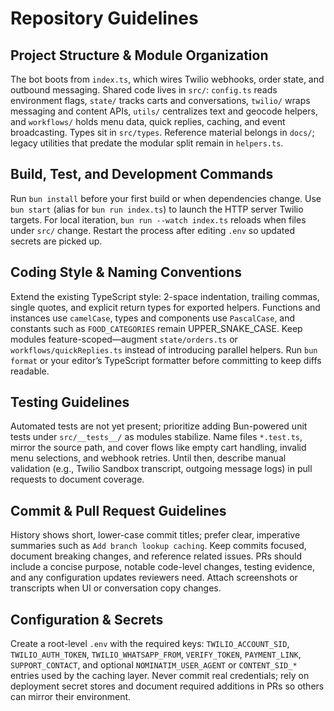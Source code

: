 # Repository Guidelines

## Project Structure & Module Organization
The bot boots from `index.ts`, which wires Twilio webhooks, order state, and outbound messaging. Shared code lives in `src/`: `config.ts` reads environment flags, `state/` tracks carts and conversations, `twilio/` wraps messaging and content APIs, `utils/` centralizes text and geocode helpers, and `workflows/` holds menu data, quick replies, caching, and event broadcasting. Types sit in `src/types`. Reference material belongs in `docs/`; legacy utilities that predate the modular split remain in `helpers.ts`.

## Build, Test, and Development Commands
Run `bun install` before your first build or when dependencies change. Use `bun start` (alias for `bun run index.ts`) to launch the HTTP server Twilio targets. For local iteration, `bun run --watch index.ts` reloads when files under `src/` change. Restart the process after editing `.env` so updated secrets are picked up.

## Coding Style & Naming Conventions
Extend the existing TypeScript style: 2-space indentation, trailing commas, single quotes, and explicit return types for exported helpers. Functions and instances use `camelCase`, types and components use `PascalCase`, and constants such as `FOOD_CATEGORIES` remain UPPER_SNAKE_CASE. Keep modules feature-scoped—augment `state/orders.ts` or `workflows/quickReplies.ts` instead of introducing parallel helpers. Run `bun format` or your editor’s TypeScript formatter before committing to keep diffs readable.

## Testing Guidelines
Automated tests are not yet present; prioritize adding Bun-powered unit tests under `src/__tests__/` as modules stabilize. Name files `*.test.ts`, mirror the source path, and cover flows like empty cart handling, invalid menu selections, and webhook retries. Until then, describe manual validation (e.g., Twilio Sandbox transcript, outgoing message logs) in pull requests to document coverage.

## Commit & Pull Request Guidelines
History shows short, lower-case commit titles; prefer clear, imperative summaries such as `Add branch lookup caching`. Keep commits focused, document breaking changes, and reference related issues. PRs should include a concise purpose, notable code-level changes, testing evidence, and any configuration updates reviewers need. Attach screenshots or transcripts when UI or conversation copy changes.

## Configuration & Secrets
Create a root-level `.env` with the required keys: `TWILIO_ACCOUNT_SID`, `TWILIO_AUTH_TOKEN`, `TWILIO_WHATSAPP_FROM`, `VERIFY_TOKEN`, `PAYMENT_LINK`, `SUPPORT_CONTACT`, and optional `NOMINATIM_USER_AGENT` or `CONTENT_SID_*` entries used by the caching layer. Never commit real credentials; rely on deployment secret stores and document required additions in PRs so others can mirror their environment.
